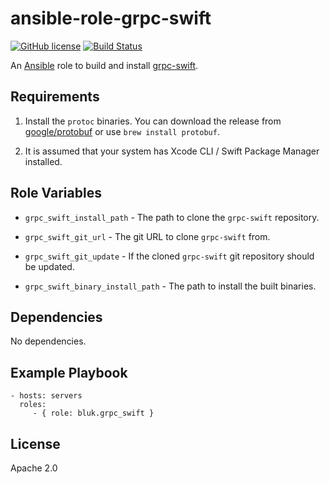 ansible-role-grpc-swift
=======================

[![GitHub license](https://img.shields.io/github/license/bluk/ansible-role-grpc-swift.svg)](https://github.com/bluk/ansible-role-grpc-swift/blob/master/LICENSE) [![Build Status](https://travis-ci.org/bluk/ansible-role-grpc-swift.svg?branch=master)](https://travis-ci.org/bluk/ansible-role-grpc-swift)

An [Ansible](https://www.ansible.com) role to build and install [grpc-swift](https://github.com/grpc/grpc-swift).

Requirements
------------

1. Install the `protoc` binaries. You can download the release from
   [google/protobuf](https://github.com/google/protobuf/releases) or use
   `brew install protobuf`.

2. It is assumed that your system has Xcode CLI / Swift Package Manager
   installed.

Role Variables
--------------

* `grpc_swift_install_path` - The path to clone the `grpc-swift` repository.

* `grpc_swift_git_url` - The git URL to clone `grpc-swift` from.

* `grpc_swift_git_update` - If the cloned `grpc-swift` git repository should be updated.

* `grpc_swift_binary_install_path` - The path to install the built binaries.

Dependencies
------------

No dependencies.

Example Playbook
----------------

```
- hosts: servers
  roles:
     - { role: bluk.grpc_swift }
```

License
-------

Apache 2.0
